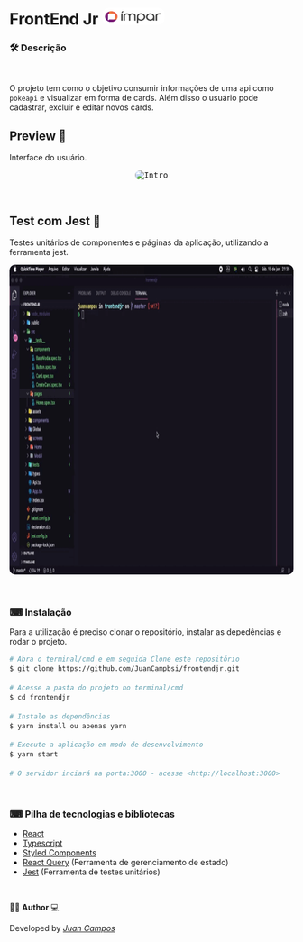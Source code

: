 <p align="center">
<h1>
 FrontEnd Jr 
 <img width="110" style="border-radius: 10px" height="30" src="https://github.com/JuanCampbsi/frontendjr/blob/02d23696b4eba860c1c633b359351911e6c11c80/src/assets/Impar_fivicon.png" alt="Intro"> 
</h1>
</p>

### 🛠  Descrição   

</br>

O projeto tem como o objetivo consumir informações de uma api como `pokeapi` e visualizar em forma de cards. Além disso o usuário pode cadastrar, excluir e editar novos cards.


## Preview 📱
Interface do usuário.
</br>

<p align="center">
  <kbd>
 <img width="800" style="border-radius: 10px" height="400" src="https://github.com/JuanCampbsi/frontendjr/blob/40e64ae040c647c2f8e843fa59a3f64862f4b8a8/src/assets/systempreview.gif" alt="Intro"> 
  </kbd>
  </br>
</p>

</br>

## Test com Jest 🧪
 Testes unitários de componentes e páginas da aplicação, utilizando a ferramenta jest.
 </br>
<p align="center">
  <kbd>
 <img width="850" style="border-radius: 10px" height="550" src="https://github.com/JuanCampbsi/frontendjr/blob/e6e9a6f6e3ec3ba8c528a916c97a1ee60cadd8e8/src/assets/testpreview.gif" alt="Intro"> 
  </kbd>
  </br>
</p>

</br>

### ⌨ Instalação
Para a utilização é preciso clonar o repositório, instalar as depedências e rodar o projeto.

```bash
# Abra o terminal/cmd e em seguida Clone este repositório
$ git clone https://github.com/JuanCampbsi/frontendjr.git

# Acesse a pasta do projeto no terminal/cmd
$ cd frontendjr

# Instale as dependências
$ yarn install ou apenas yarn

# Execute a aplicação em modo de desenvolvimento
$ yarn start

# O servidor inciará na porta:3000 - acesse <http://localhost:3000>

```

</br>

### ⌨ Pilha de tecnologias e bibliotecas

-   [React](https://github.com/facebook/react)
-   [Typescript](https://www.typescriptlang.org/)
-   [Styled Components](https://www.styled-components.com/) 
-   [React Query](https://react-query.tanstack.com/reference/QueryClient) (Ferramenta de gerenciamento de estado)
-   [Jest](https://jestjs.io/pt-BR/docs/tutorial-react) (Ferramenta de testes unitários)

</br>

👨‍💻 **Author** 💻

Developed by [_Juan Campos_](https://www.linkedin.com/in/juancampos-ferreira/)

